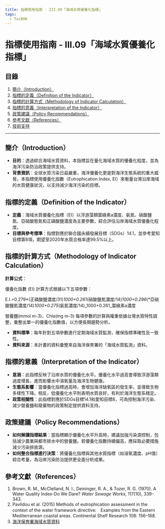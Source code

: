 ```yaml
---
title: 指標使用指南 - III.09「海域水質優養化指標」
tags:
  - TaiBON
---
```


# 指標使用指南 - III.09「海域水質優養化指標」

## 目錄

1. [簡介（Introduction）](#簡介introduction)
2. [指標的定義（Definition of the Indicator）](#指標的定義definition-of-the-indicator)
3. [指標的計算方式（Methodology of Indicator Calculation）](#指標的計算方式methodology-of-indicator-calculation)
4. [指標的意義（Interpretation of the Indicator）](#指標的意義interpretation-of-the-indicator)
5. [政策建議（Policy Recommendations）](#政策建議policy-recommendations)
6. [參考文獻（References）](#參考文獻references)
7. [技術支持](#技術支持)

---

## 簡介（Introduction）

- **目的**：透過綜合海域水質資料，本指標旨在量化海域水質的優養化程度，並為海洋污染防治政策提供支持。
- **背景資訊**：全球水質污染日益嚴重，海洋優養化更是對海洋生態系統的重大威脅。本指標使用優養化指數（Eutrophication Index, EI）來衡量台灣沿岸海域的水質健康狀況，以支持減少海洋污染的目標。

## 指標的定義（Definition of the Indicator）

- **定義**：海域水質優養化指標（EI）以浮游藻類葉綠素a濃度、氨氮、硝酸鹽氮、亞硝酸態氮和正磷酸鹽濃度為主要參數，綜合評估沿岸海域水質優養化程度。
- **目標與參考標準**：指標對應於聯合國永續發展目標（SDGs）14.1，並參考愛知目標第8項，期望至2020年水質合格率達99.5%以上。

## 指標的計算方式（Methodology of Indicator Calculation）

**計算公式**：

優養化指數 \(EI\) 計算方式根據以下五項參數：

E.I.=0.279\*(正磷酸鹽濃度/31)_1000+0.261_(硝酸鹽氮濃度/14)_1000+0.296_(\*亞硝酸鹽氮濃度/14)_1000+0.275_(氨氮濃度/14)_1000+0.261_葉綠素a濃度

營養鹽(mmol m-3)、Chla(mg m-3)
每項參數的計算與權重依據台灣水質特性調整，彙整出單一的優養化指數值，以方便長期趨勢分析。

- **資料標準**：每年針對五項參數進行定期海域水質監測，確保指標準確性及一致性。
- **資料來源**：本計畫的資料彙整來自海洋保育署的「海域水質監測」資料。

## 指標的意義（Interpretation of the Indicator）

- **意涵**：此指標反映了沿岸水質的優養化水平。優養化水平過高會導致浮游藻類過度增長，進而影響水中溶氧量及海洋生物健康。
- **生態系影響**：當優養化指標過高時，會增加海洋缺氧區的發生率，並導致生物多樣性下降。相反，低優養化水平則表明水質良好，有利於海洋生態系穩定。
- **政策相關性**：此指標對應於SDGs目標14.1和愛知目標8，可為控制海洋污染、減少營養鹽和廢棄物的政策制定提供資料支持。

## 政策建議（Policy Recommendations）

- **如何解讀指標結果**：當指標顯示優養化水平升高時，建議加強污染源控制，包括減少農業與都市排水中的營養鹽。若優養化指數持續偏高，應採取必要措施減少污染排放源。
- **如何整合指標進行決策**：將優養化指標與其他水質指標（如溶氧濃度、pH值）綜合考量，為沿岸污染防治提供更全面分析成果。

## 參考文獻（References）

1. Brown, R. M., McClelland, N. I., Deininger, R. A., & Tozer, R. G. (1970). A Water Quality Index-Do We Dare? _Water Sewage Works_, 117(10), 339-343.
2. Pavlidou et al. (2015) Methods of eutrophication assessment in the context of the water framework directive:　Examples from the Eastern Mediterranean coastal areas. Continental Shelf Research 108: 156–168.
3. [海洋保育署海域水質資料](https://iocean.oca.gov.tw/OCA_OceanConservation/PUBLIC/Marine_WaterQuality.aspx)

